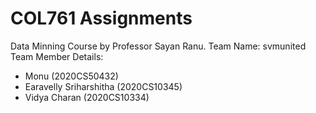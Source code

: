 # COL761 Assignments
Data Minning Course by Professor Sayan Ranu.
Team Name: svmunited
Team Member Details:
* Monu (2020CS50432)
* Earavelly Sriharshitha (2020CS10345)
* Vidya Charan (2020CS10334) 